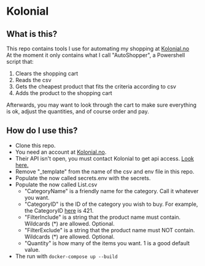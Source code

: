 # Kolonial

## What is this?
This repo contains tools I use for automating my shopping at [Kolonial.no](https://kolonial.no)\
At the moment it only contains what I call "AutoShopper", a Powershell script that:
1. Clears the shopping cart
2. Reads the csv
3. Gets the cheapest product that fits the criteria according to csv
4. Adds the product to the shopping cart

Afterwards, you may want to look through the cart to make sure everything is ok, adjust the quantities, and of course order and pay.

## How do I use this?
- Clone this repo.
- You need an account at [Kolonial.no](https://kolonial.no).
- Their API isn't open, you must contact Kolonial to get api access. [Look here.](https://github.com/kolonialno/api-docs)
- Remove "_template" from the name of the csv and env file in this repo.
- Populate the now called secrets.env with the secrets.
- Populate the now called List.csv
  - "CategoryName" is a friendly name for the category. Call it whatever you want.
  - "CategoryID" is the ID of the category you wish to buy. For example, the CategoryID [here](https://kolonial.no/kategorier/142-oster/421-revet-ost/) is 421.
  - "FilterInclude" is a string that the product name must contain. Wildcards (*) are allowed. Optional.
  - "FilterExclude" is a string that the product name must NOT contain. Wildcards (*) are allowed. Optional.
  - "Quantity" is how many of the items you want. 1 is a good default value.
- The run with ```docker-compose up --build```